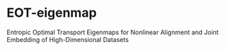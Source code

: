 # EOT-eigenmap
Entropic Optimal Transport Eigenmaps for Nonlinear Alignment and Joint Embedding of High-Dimensional Datasets
